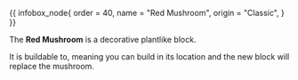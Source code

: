 {{ infobox_node{
	order = 40,
	name = "Red Mushroom",
	origin = "Classic",
} }}

The **Red Mushroom** is a decorative plantlike block.

It is buildable to, meaning you can build in its location and the new block will replace the mushroom.
